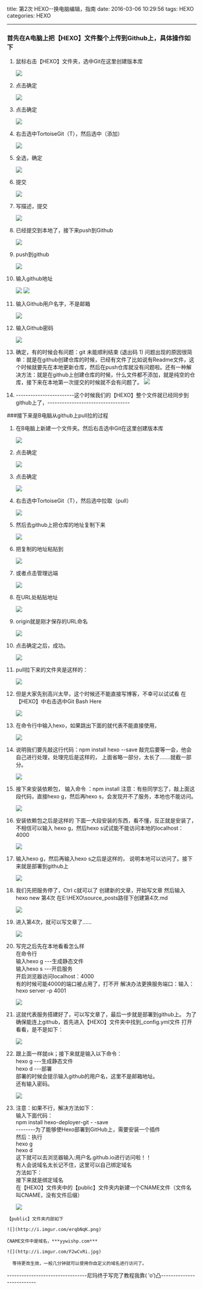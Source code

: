 

title: 第2次 HEXO--换电脑编辑，指南
date: 2016-03-06 10:29:56
tags: HEXO
categories: HEXO

---
### 首先在A电脑上把【HEXO】文件整个上传到Github上，具体操作如下

1. 鼠标右击【HEXO】文件夹，选中Git在这里创建版本库

	![](http://i.imgur.com/QIX3nDR.jpg)
<!--more-->
2. 点击确定

    ![](http://i.imgur.com/OITj2Rc.png)
3. 点击确定

	![](http://i.imgur.com/RDj1eBR.png)
4. 右击选中TortoiseGit（T），然后选中（添加）
  
	![](http://i.imgur.com/eQ1HbPj.jpg)
5. 全选，确定

	![](http://i.imgur.com/u4v63wD.png)
6. 提交 

	![](http://i.imgur.com/hCuP5MV.png)
7. 写描述，提交

	![](http://i.imgur.com/FnxFZPr.png)
8. 已经提交到本地了，接下来push到Github

	![](http://i.imgur.com/CKI376T.png)
9. push到github

	![](http://i.imgur.com/qmQ3WaK.jpg)
10. 输入github地址

	![](http://i.imgur.com/KdzEzpj.png)
	![](http://i.imgur.com/k6K8RHG.png)
11. 输入Github用户名字，不是邮箱

    ![](http://i.imgur.com/87ogxdY.png)

12. 输入Github密码

	![](http://i.imgur.com/CSFE6ue.png)
13. 确定，有的时候会有问题：git 未能顺利结束 (退出码 1)
问题出现的原因很简单：就是在github创建仓库的时候，已经有文件了比如说有Readme文件，这个时候就要先在本地更新仓库，然后在push仓库就没有问题啦。还有一种解决方法：就是在github上创建仓库的时候，什么文件都不添加，就是纯空的仓库，接下来在本地第一次提交的时候就不会有问题了。
	![](http://i.imgur.com/C6aB81B.png)
14. ------------------------这个时候我们的【HEXO】整个文件就已经同步到github上了，----------------------------------



###接下来是B电脑从github上pull拉的过程
1. 在B电脑上新建一个文件夹。然后右击选中Git在这里创建版本库

	![](http://i.imgur.com/QIX3nDR.jpg)
2. 点击确定
    
	![](http://i.imgur.com/OITj2Rc.png)
3. 点击确定

	![](http://i.imgur.com/RDj1eBR.png)
4. 右击选中TortoiseGit（T），然后选中拉取（pull）
	
	![](http://i.imgur.com/1MCoQ8c.jpg)
5. 然后去github上把仓库的地址复制下来

	![](http://i.imgur.com/YwpEsfH.png)
6. 把复制的地址粘贴到

	![](http://i.imgur.com/TyHKV9s.png)
7. 或者点击管理远端

	![](http://i.imgur.com/nzzwT90.png)
8. 在URL处粘贴地址

	![](http://i.imgur.com/wxjCcD4.png)
9. origin就是刚才保存的URL命名

	![](http://i.imgur.com/o0DSmal.png)
10. 点击确定之后，成功。

	![](http://i.imgur.com/JbfMiql.png)
11. pull拉下来的文件夹是这样的：

	![](http://i.imgur.com/CIihTF4.png)
12. 但是大家先别高兴太早，这个时候还不能直接写博客，不幸可以试试看
在【HEXO】中右击选中Git Bash Here

	![](http://i.imgur.com/1M5OHSJ.png)
13. 在命令行中输入hexo，如果跳出下面的就代表不能直接使用，

	![](http://i.imgur.com/dCQhOGc.png)
14. 说明我们要先敲这行代码：npm install hexo --save
 敲完后要等一会，他会自己进行处理，处理完后是这样的，
上面省略一部分，太长了.......就截一部分。

	![](http://i.imgur.com/bYZnAlw.png)
15. 接下来安装依赖包，
输入命令 ：npm install
注意：有些同学忘了，敲上面这段代码，直接hexo g，然后再hexo s，会发现开不了服务，本地也不能访问。

	![](http://i.imgur.com/WCryyXz.png)
16. 安装依赖包之后是这样的
下面一大段安装的东西，看不懂，反正就是安装了，不相信可以输入
hexo g，然后hexo s试试能不能访问本地的localhost：4000

	![](http://i.imgur.com/99HbjpH.png)

17. 输入hexo g，然后再输入hexo s之后是这样的，
说明本地可以访问了。接下来就是部署到github上
	
	![](http://i.imgur.com/eakfl3a.png)
18. 我们先把服务停了，Ctrl c就可以了
创建新的文章，开始写文章
然后输入hexo new 第4次
在E:\HEXO\source\_posts路径下创建第4次.md

	![](http://i.imgur.com/t9FVYi4.png)

19. 进入第4次，就可以写文章了......

	![](http://i.imgur.com/tRYSs08.png)

20. 写完之后先在本地看看怎么样   
在命令行    
输入hexo g        ---生成静态文件   
输入hexo s        ---开启服务   
开启浏览器访问localhost：4000   
有的时候可能4000的端口被占用了，打不开
解决办法更换服务端口：输入：hexo server -p 4001

	![](http://i.imgur.com/cWvLYOD.jpg)
21. 这就代表服务搭建好了，可以写文章了，最后一步就是部署到github上。
为了确保能连上github，首先进入【HEXO】文件夹中找到_config.yml文件
打开看看，是不是如下：

	![](http://i.imgur.com/LE0FuQu.png)

22. 跟上面一样就ok；接下来就是输入以下命令：     
hexo g   ---生成静态文件   
hexo d   ---部署   
部署的时候会提示输入github的用户名，这里不是邮箱地址。   
还有输入密码。

	![](http://i.imgur.com/yTwtyKm.png)

23.  注意：如果不行，解决方法如下：   
输入下面代码：    
    npm install hexo-deployer-git  - -save  
	--------为了能够使Hexo部署到GitHub上，需要安装一个插件   
然后：执行    
hexo g   
hexo d    
这下就可以去浏览器输入:用户名.github.io进行访问啦！！    
有人会说域名太长记不住，这里可以自己绑定域名    
方法如下：    
接下来就是绑定域名    
在【HEXO】文件夹中的【public】文件夹内新建一个CNAME文件（文件名叫CNAME，没有文件后缀）    

	 ![](http://i.imgur.com/Yr4YOIW.png)

    【public】文件夹内部如下

	![](http://i.imgur.com/erqbNqK.png)

	CNAME文件中是域名，***yywishp.com***
	
	![](http://i.imgur.com/F2wCvRi.jpg)

      等待更改生效，一般几分钟就可以使用你自定义的域名进行访问了。


---------------------------------尼玛终于写完了教程我靠( ‵o′)凸--------------------------


	




































   


